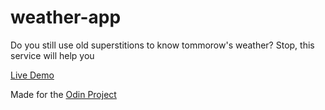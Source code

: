# weather-app
Do you still use old superstitions to know tommorow's weather? Stop, this service will help you

[Live Demo](https://threedotsellipsis.github.io/weather-app)

Made for the [Odin Project](https://www.theodinproject.com)
